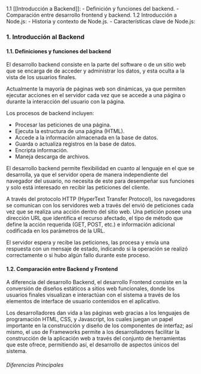 1.1 [[Introducción a Backend]]:
    - Definición y funciones del backend.
    - Comparación entre desarrollo frontend y backend. 
1.2 Introducción a Node.js:
    - Historia y contexto de Node.js.
    - Características clave de Node.js:
### 1. Introducción al Backend

#### 1.1. Definiciones y funciones del backend

El desarrollo backend consiste en la parte del software o de un sitio web que se encarga de de acceder y administrar los datos, y esta oculta a la vista de los usuarios finales.

Actualmente la mayoría de páginas web son dinámicas,  ya que permiten ejecutar acciones en el servidor cada vez que se accede a una página o durante la interacción del usuario con la página.

Los procesos de backend incluyen:

 - Procesar las peticiones de una página.
- Ejecuta la estructura de una página (HTML).
- Accede a la información almacenada en la base de datos.
- Guarda o actualiza registros en la base de datos.
- Encripta información.
- Maneja descarga de archivos.

El desarrollo backend permite flexibilidad en cuanto al lenguaje en el que se desarrolla, ya que el servidor opera de manera independiente del navegador del usuario, no necesita de este para desempeñar sus funciones y solo está interesado en recibir las peticiones del cliente.

A través del protocolo HTTP (HyperText Transfer Protocol), los navegadores se comunican con los servidores web a través del envió de peticiones cada vez que se realiza una acción dentro del sitio web. Una petición posee una dirección URL que identifica el recurso afectado, el tipo de método que define la acción requerida (GET, POST, etc.) e información adicional codificada en los parámetros de la URL.

El servidor espera y recibe las peticiones, las procesa y envía una respuesta con un mensaje de estado, indicando si la operación se realizó correctamente o si hubo algún fallo durante este proceso.

#### 1.2. Comparación entre Backend y Frontend 

A diferencia del desarrollo Backend, el desarrollo Frontend consiste en la conversión de diseños estáticos a sitios web funcionales, donde los usuarios finales visualizan e interactúan con el sistema a través de los elementos de interface de usuario contenidos en el aplicativo.

Los desarrolladores dan vida a las páginas web gracias a los lenguajes de programación HTML, CSS, y Javascript, los cuales juegan un papel importante en la construcción y diseño de los componentes de interfaz; así mismo, el uso de Frameworks permite a los desarrolladores facilitar la construcción de la aplicación web a través del conjunto de herramientas que este ofrece, permitiendo así, el desarrollo de aspectos únicos del sistema.

###### Diferencias Principales











